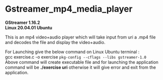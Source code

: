 # Gstreamer_mp4_media_player
**GStreamer 1.16.2**  
**Linux 20.04.01 Ubuntu**

This is an mp4 video+audio player which will take input from uri a .mp4 file and decodes the file and display the video+audio.

For Launching give the below command on Linux Ubuntu terminal :  
gcc exercise.c -o exercise `pkg-config --cflags --libs gstreamer-1.0`
Above command will create executable file and for launching the application command will be **./exercise uri** otherwise it will give error and exit from the application.
